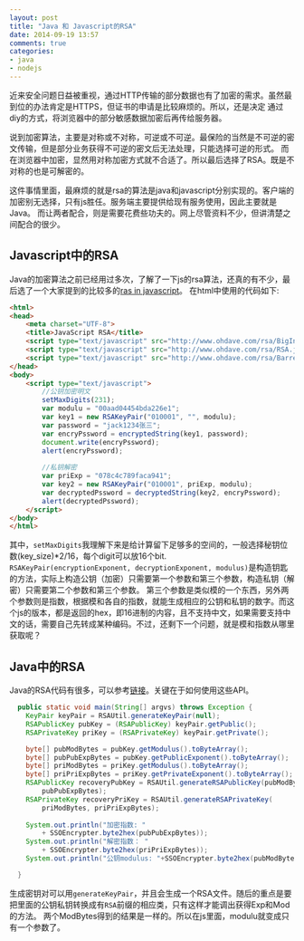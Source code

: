 ```yaml
---
layout: post
title: "Java 和 Javascript的RSA"
date: 2014-09-19 13:57
comments: true
categories: 
- java
- nodejs
---
```



近来安全问题日益被重视，通过HTTP传输的部分数据也有了加密的需求。虽然最到位的办法肯定是HTTPS，但证书的申请是比较麻烦的。所以，还是决定
通过diy的方式，将浏览器中的部分敏感数据加密后再传给服务器。

说到加密算法，主要是对称或不对称，可逆或不可逆。最保险的当然是不可逆的密文传输，但是部分业务获得不可逆的密文后无法处理，只能选择可逆的形式。
而在浏览器中加密，显然用对称加密方式就不合适了。所以最后选择了RSA。既是不对称的也是可解密的。

这件事情里面，最麻烦的就是rsa的算法是java和javascript分别实现的。客户端的加密别无选择，只有js胜任。服务端主要提供给现有服务使用，因此主要就是Java。
而让两者配合，则是需要花费些功夫的。网上尽管资料不少，但讲清楚之间配合的很少。

## Javascript中的RSA

Java的加密算法之前已经用过多次，了解了一下js的rsa算法，还真的有不少，最后选了一个大家提到的比较多的[ras in javascript](http://www.ohdave.com/rsa/)。
在html中使用的代码如下:

```html
<html>
<head>
    <meta charset="UTF-8">
    <title>JavaScript RSA</title>
    <script type="text/javascript" src="http://www.ohdave.com/rsa/BigInt.js"></script></script>
    <script type="text/javascript" src="http://www.ohdave.com/rsa/RSA.js"></script></script>
    <script type="text/javascript" src="http://www.ohdave.com/rsa/Barrett.js"></script></script>
</head>
<body>
    <script type="text/javascript">
        //公钥加密明文
        setMaxDigits(231);
        var modulu = "00aad04454bda226e1";
        var key1 = new RSAKeyPair("010001", "", modulu);
        var password = "jack1234张三";
        var encryPssword = encryptedString(key1, password);
        document.write(encryPssword);
        alert(encryPssword);
        
        //私钥解密
        var priExp = "078c4c789faca941";
        var key2 = new RSAKeyPair("010001", priExp, modulu);
        var decryptedPssword = decryptedString(key2, encryPssword);
        alert(decryptedPssword);
    </script>
</body>
</html>
```
其中，`setMaxDigits`我理解下来是给计算留下足够多的空间的，一般选择秘钥位数(key_size)*2/16，每个digit可以放16个bit.  
`RSAKeyPair(encryptionExponent, decryptionExponent, modulus)`是构造钥匙的方法，实际上构造公钥（加密）只需要第一个参数和第三个参数，构造私钥（解密）只需要第二个参数和第三个参数。
第三个参数是类似模的一个东西，另外两个参数则是指数，根据模和各自的指数，就能生成相应的公钥和私钥的数字。而这个js的版本，都是返回的hex，即16进制的内容，且不支持中文，如果需要支持中文的话，需要自己先转成某种编码。不过，还剩下一个问题，就是模和指数从哪里获取呢？

## Java中的RSA

Java的RSA代码有很多，可以参考[链接](http://blog.csdn.net/songxiaobing/article/details/17505237)。关键在于如何使用这些API。

```java
  public static void main(String[] argvs) throws Exception {
    KeyPair keyPair = RSAUtil.generateKeyPair(null);
    RSAPublicKey pubKey = (RSAPublicKey) keyPair.getPublic();
    RSAPrivateKey priKey = (RSAPrivateKey) keyPair.getPrivate();

    byte[] pubModBytes = pubKey.getModulus().toByteArray();
    byte[] pubPubExpBytes = pubKey.getPublicExponent().toByteArray();
    byte[] priModBytes = priKey.getModulus().toByteArray();
    byte[] priPriExpBytes = priKey.getPrivateExponent().toByteArray();
    RSAPublicKey recoveryPubKey = RSAUtil.generateRSAPublicKey(pubModBytes,
        pubPubExpBytes);
    RSAPrivateKey recoveryPriKey = RSAUtil.generateRSAPrivateKey(
        priModBytes, priPriExpBytes);
       
    System.out.println("加密指数: "
        + SSOEncrypter.byte2hex(pubPubExpBytes));
    System.out.println("解密指数： "
        + SSOEncrypter.byte2hex(priPriExpBytes));
    System.out.println("公钥modulus: "+SSOEncrypter.byte2hex(pubModBytes));

  }

```

生成密钥对可以用`generateKeyPair`，并且会生成一个RSA文件。随后的重点是要把里面的公钥私钥转换成有`RSA`前缀的相应类，只有这样才能调出获得Exp和Mod的方法。
两个ModBytes得到的结果是一样的。所以在js里面，modulu就变成只有一个参数了。
